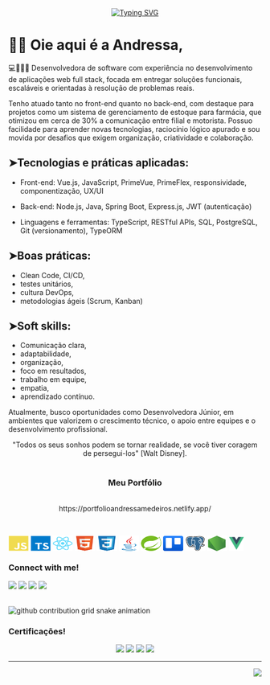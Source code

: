 <div align="center">
  <a href="https://git.io/typing-svg">
    <img src="https://readme-typing-svg.demolab.com?font=Fira+Code&weight=500&size=22&pause=1000&color=FF5AA4&center=true&vCenter=true&random=false&width=524&lines=%E2%8A%B9+Welcome+to+my+profile!+%CB%99%E1%B5%95%CB%99+%E2%8A%B9+" alt="Typing SVG">
  </a>
</div>


#
<h1> 👋🏽 Oie aqui é a Andressa, </h1>
<p>
💻👩🏽‍💻 Desenvolvedora de software com experiência no desenvolvimento de aplicações web full stack, focada em entregar soluções funcionais, escaláveis e orientadas à resolução de problemas reais.

Tenho atuado tanto no front-end quanto no back-end, com destaque para projetos como um sistema de gerenciamento de estoque para farmácia, que otimizou em cerca de 30% a comunicação entre filial e motorista. Possuo facilidade para aprender novas tecnologias, raciocínio lógico apurado e sou movida por desafios que exigem organização, criatividade e colaboração.

## ➤Tecnologias e práticas aplicadas:
- Front-end: Vue.js, JavaScript, PrimeVue, PrimeFlex, responsividade, componentização, UX/UI

- Back-end: Node.js, Java, Spring Boot, Express.js, JWT (autenticação)

- Linguagens e ferramentas: TypeScript, RESTful APIs, SQL, PostgreSQL, Git (versionamento), TypeORM

## ➤Boas práticas:
- Clean Code, CI/CD,
- testes unitários,
- cultura DevOps,
- metodologias ágeis (Scrum, Kanban)

## ➤Soft skills:
- Comunicação clara,
- adaptabilidade,
- organização,
- foco em resultados,
- trabalho em equipe,
- empatia,
- aprendizado contínuo.

Atualmente, busco oportunidades como Desenvolvedora Júnior, em ambientes que valorizem o crescimento técnico, o apoio entre equipes e o desenvolvimento profissional.</p>

<p align="center">"Todos os seus sonhos podem se tornar realidade, se você tiver coragem de persegui-los" [Walt Disney].</p>
  
#

 
<div style="text-align: center;" align="center">
  <h3> Meu Portfólio </h3>
  <br>
   https://portfolioandressamedeiros.netlify.app/
 
</div>

##


<div style="display: inline_block"><br>
  <img align="center" alt="logo-Js" height="30" width="40" src="https://raw.githubusercontent.com/devicons/devicon/master/icons/javascript/javascript-plain.svg">
  <img align="center" alt="logo-Ts" height="30" width="40" src="https://raw.githubusercontent.com/devicons/devicon/master/icons/typescript/typescript-plain.svg">
  <img align="center" alt="logo-React" height="30" width="40" src="https://raw.githubusercontent.com/devicons/devicon/master/icons/react/react-original.svg">
  <img align="center" alt="logo-HTML" height="30" width="40" src="https://raw.githubusercontent.com/devicons/devicon/master/icons/html5/html5-original.svg">
  <img align="center" alt="logo-CSS" height="30" width="40" src="https://raw.githubusercontent.com/devicons/devicon/master/icons/css3/css3-original.svg">
  <img align="center" alt="logo-java" height="30" width="40" src="https://raw.githubusercontent.com/devicons/devicon/master/icons/java/java-original.svg">
  <img align="center" alt="logo-spring" height="30" width="40" src="https://raw.githubusercontent.com/devicons/devicon/master/icons/spring/spring-original.svg">
  <img align="center" alt="logo-trello" height="30" width="40" src="https://raw.githubusercontent.com/devicons/devicon/master/icons/trello/trello-original.svg">
  <img align="center" alt="logo-postgresql" height="30" width="40" src="https://raw.githubusercontent.com/devicons/devicon/master/icons/postgresql/postgresql-original.svg">
  <img align="center" alt="logo-node" height="30" width="40" src="https://raw.githubusercontent.com/devicons/devicon/master/icons/nodejs/nodejs-original.svg">
   <img align="center" alt="logo-vue" height="30" width="30" src="https://raw.githubusercontent.com/devicons/devicon/master/icons/vuejs/vuejs-original.svg">
  
   <img align="right" alt="" height="100px" src="https://i.picasion.com/pic92/b07558508f56851284a9e9f6bbd5e184.gif">
</div>
  
<div> 
   <h3 align="left">Connect with me!</h3>
  <a href="https://instagram.com/andressadsms" target="_blank"><img src="https://img.shields.io/badge/-Instagram-%23E4405F?style=for-the-badge&logo=instagram&logoColor=white" target="_blank"></a>
  <a href = "mailto:contatoandressa.scharaiber@gmail.com"><img src="https://img.shields.io/badge/-Gmail-%23333?style=for-the-badge&logo=gmail&logoColor=white" target="_blank"></a>
  <a href="https://www.linkedin.com/in/andressasmedeiros" target="_blank"><img src="https://img.shields.io/badge/-LinkedIn-%230077B5?style=for-the-badge&logo=linkedin&logoColor=white" target="_blank"></a> 
 <a href="https://www.facebook.com/andressa.dasilvamedeiros.3/" target="_blank"><img src="https://img.shields.io/badge/-Facebook-%230077B5?style=for-the-badge&logo=facebook&logoColor=white" target="_blank"></a> 


 
  
</div>

##

<picture align="center">
  <source media="(prefers-color-scheme: dark)" srcset="https://raw.githubusercontent.com/andressasmedeiros/andressasmedeiros/output/github-contribution-grid-snake-dark.svg">
  <source media="(prefers-color-scheme: light)" srcset="https://raw.githubusercontent.com/andressasmedeiros/andressasmedeiros/output/github-contribution-grid-snake-dark.svg">
  <img align="center" alt="github contribution grid snake animation" src="https://raw.githubusercontent.com/andressasmedeiros/andressasmedeiros/output/github-contribution-grid-snake.svg">
</picture>

<div align="center"> 
   <h3 align="left">Certificações!</h3>
<img src="https://hermes.dio.me/tracks/be43294e-4b68-43b0-9f03-d4221f293c45.png" height="110"></a>
<img src="https://hermes.dio.me/tracks/a039b34c-7aa8-4a3d-b765-07c8c837f67a.png" height="110"></a>
<img src="https://www.softplan.com.br/wp-content/uploads/2022/08/logo-dev-in-01.png" height="90"></a>
<img src="https://static-00.iconduck.com/assets.00/github-octocat-icon-2048x1800-53ry4fpw.png" height="100"></a>


</div>

___________________________________________________________________________________________

<img align="right" src="https://komarev.com/ghpvc/?username=andressasmedeiros&color=ff5aa4"><br>

##

<div align="center">
  <a href="https://github.com/andressasmedeiros">
  </a>
</div>
